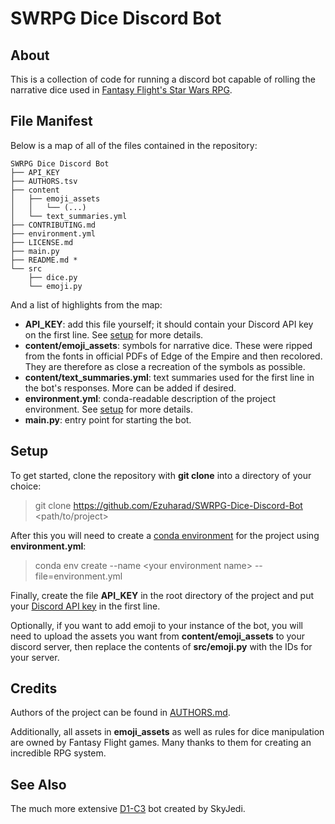 # SWRPG Dice Discord Bot
## About
This is a collection of code for running a discord bot capable of rolling the narrative dice used in [Fantasy Flight's Star Wars RPG](https://www.fantasyflightgames.com/en/starwarsrpg/).
## File Manifest
Below is a map of all of the files contained in the repository:
```
SWRPG Dice Discord Bot
├── API_KEY
├── AUTHORS.tsv
├── content
│   ├── emoji_assets
│   │   └── (...)
│   └── text_summaries.yml
├── CONTRIBUTING.md
├── environment.yml
├── LICENSE.md
├── main.py
├── README.md *
└── src
    ├── dice.py
    └── emoji.py
```
And a list of highlights from the map:
- **API_KEY**: add this file yourself; it should contain your Discord API key on the first line. See [setup](#setup) for more details.
- **content/emoji_assets**: symbols for narrative dice. These were ripped from the fonts in official PDFs of Edge of the Empire and then recolored. They are therefore as close a recreation of the symbols as possible.
- **content/text_summaries.yml**: text summaries used for the first line in the bot's responses. More can be added if desired.
- **environment.yml**: conda-readable description of the project environment. See [setup](#setup) for more details.
- **main.py**: entry point for starting the bot.

## Setup
To get started, clone the repository with **git clone** into a directory of your choice:
> git clone https://github.com/Ezuharad/SWRPG-Dice-Discord-Bot \<path/to/project>

After this you will need to create a [conda environment](https://docs.conda.io/en/latest/) for the project using **environment.yml**:
> conda env create --name \<your environment name> --file=environment.yml

Finally, create the file **API_KEY** in the root directory of the project and put your [Discord API key](https://discord.com/developers/docs/reference) in the first line.

Optionally, if you want to add emoji to your instance of the bot, you will need to upload the assets you want from **content/emoji_assets** to your discord server, then replace the contents of **src/emoji.py** with the IDs for your server.

## Credits
Authors of the project can be found in [AUTHORS.md](./AUTHORS.md).

Additionally, all assets in **emoji_assets** as well as rules for dice manipulation are owned by Fantasy Flight games. Many thanks to them for creating an incredible RPG system.

## See Also
The much more extensive [D1-C3](https://discord.bots.gg/bots/294576386696544273) bot created by SkyJedi.
